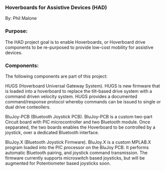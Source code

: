 
### Hoverboards for Assistive Devices (HAD) 
By: Phil Malone


### Purpose:
The HAD project goal is to enable Hoverboards, or Hoverboard drive components to be re-purposed to provide low-cost mobility for assistive devices.

### Components:
The following components are part of this project:

HUGS (Hoverboard Universal Gateway System).  HUGS is new firmware that is loaded into a hoverboard to replace the tilt-based drive system with a command driven velocity system.  HUGS provides a documented command/response protocol whereby commands can be issued to single or dual drive conteollers.

BluJoy-PCB (Bluetooth Joystick PCB).  BluJoy-PCB is a custom two-part Circuit board with PIC microcontroller and two Bluetooth module.  Once sepparated, the two boards enables the Hoverboard to be controlled by a joystick, over a dedicated Bluetooth interface.  

BluJoy.X (Bluetooth Joystick Firmware). BluJoy.X is a custom MPLAB.X program loaded into the PIC processor on the BluJoy PCB.  It performs automatic Bluetooth pairing, and joystick command transmission.  The firmware currently supports microswitch based joysticks, but will be augmented for Potentiometer based joysticks soon.

